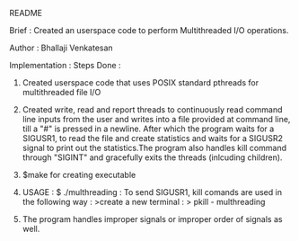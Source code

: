 README 

Brief : Created an userspace code to perform Multithreaded I/O operations.
        
Author : Bhallaji Venkatesan  

 Implementation : 
Steps Done :
1. Created userspace code that uses POSIX standard pthreads for multithreaded file I/O

2. Created  write, read and report threads to continuously read command line inputs from the user and
   writes into a file provided at command line, till a "#" is pressed in a newline. After which the program waits for
   a SIGUSR1, to read the file and create statistics and waits for a SIGUSR2 signal to print out the statistics.The 
   program also handles kill command through "SIGINT" and gracefully exits the threads (inlcuding children).

3. $make for creating executable

4. USAGE : $ ./multhreading <filename> 
         : To send SIGUSR1, kill comands are used in the following way
         : >create a new terminal
         : > pkill -<signalname> multhreading

5. The program handles improper signals or improper order of signals as well.

